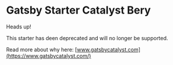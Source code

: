 # Gatsby Starter Catalyst Bery

Heads up!

This starter has deen deprecated and will no longer be supported.

Read more about why here: [www.gatsbycatalyst.com](https://www.gatsbycatalyst.com/)
